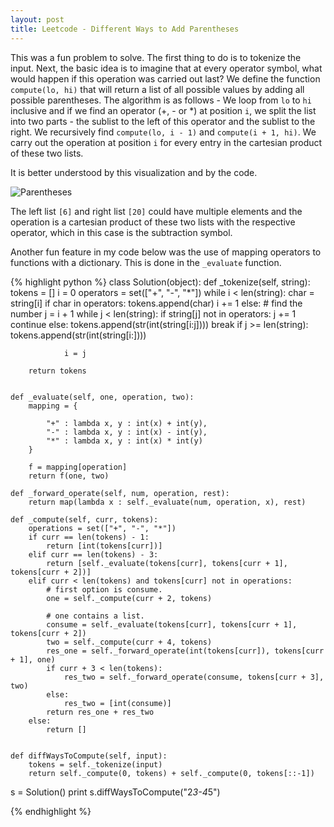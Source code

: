 ```yaml
---
layout: post
title: Leetcode - Different Ways to Add Parentheses
---
```


This was a fun problem to solve. The first thing to do is to tokenize the input. Next, the basic idea is to imagine that at every operator symbol,
what would happen if this operation was carried out last? We define the function `compute(lo, hi)` that will 
return a list of all possible values by adding all possible parentheses. The algorithm is as follows - We loop from `lo` to `hi` inclusive
and if we find an operator (+, - or *) at position `i`, we split the list into two parts - the sublist to the left of this operator and the sublist to the right. 
We recursively find `compute(lo, i - 1)` and `compute(i + 1, hi)`. We carry out the 
operation at position `i` for every entry in the cartesian product of these two lists.

It is better understood by this visualization and by the code.

![Parentheses](http://adijo.github.io/assets/leetcode_parens.png)

The left list `[6]` and right list `[20]` could have multiple elements and the operation is a cartesian product of these two lists with the respective operator, which in this case is the subtraction symbol.

Another fun feature in my code below was the use of mapping operators to functions with a dictionary. This is done in the `_evaluate` function. 

{% highlight python %}
class Solution(object):
    def _tokenize(self, string):
        tokens = []
        i = 0
        operators = set(["+", "-", "*"])
        while i < len(string):
            char = string[i]
            if char in operators:
                tokens.append(char)
                i += 1
            else:
                # find the number
                j = i + 1
                while j < len(string):
                    if string[j] not in operators:
                        j += 1
                        continue
                    else:
                        tokens.append(str(int(string[i:j])))
                        break
                if j >= len(string):
                    tokens.append(str(int(string[i:])))

                i = j        

        return tokens


    def _evaluate(self, one, operation, two):
        mapping = {

            "+" : lambda x, y : int(x) + int(y),
            "-" : lambda x, y : int(x) - int(y),
            "*" : lambda x, y : int(x) * int(y)
        }

        f = mapping[operation]
        return f(one, two)

    def _forward_operate(self, num, operation, rest):
        return map(lambda x : self._evaluate(num, operation, x), rest)

    def _compute(self, curr, tokens):
        operations = set(["+", "-", "*"])
        if curr == len(tokens) - 1:
            return [int(tokens[curr])]
        elif curr == len(tokens) - 3:
            return [self._evaluate(tokens[curr], tokens[curr + 1], tokens[curr + 2])]
        elif curr < len(tokens) and tokens[curr] not in operations:
            # first option is consume.
            one = self._compute(curr + 2, tokens)

            # one contains a list.
            consume = self._evaluate(tokens[curr], tokens[curr + 1], tokens[curr + 2])
            two = self._compute(curr + 4, tokens)
            res_one = self._forward_operate(int(tokens[curr]), tokens[curr + 1], one)
            if curr + 3 < len(tokens):
                res_two = self._forward_operate(consume, tokens[curr + 3], two)
            else:
                res_two = [int(consume)]
            return res_one + res_two
        else:
            return []


    def diffWaysToCompute(self, input):
        tokens = self._tokenize(input)
        return self._compute(0, tokens) + self._compute(0, tokens[::-1])

s = Solution()
print s.diffWaysToCompute("2*3-4*5")

{% endhighlight %}